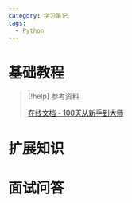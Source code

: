 ```yaml
---
category: 学习笔记
tags:
  - Python
---
```


# 基础教程

> [!help] 参考资料
> 
> [在线文档 - 100天从新手到大师](https://github.com/jackfrued/Python-100-Days)

# 扩展知识

# 面试问答